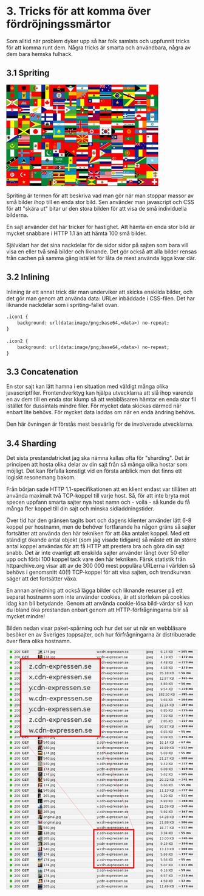 # 3. Tricks för att komma över fördröjningssmärtor

Som alltid när problem dyker upp så har folk samlats och uppfunnit tricks för att komma runt dem. Några tricks är smarta och användbara, några av dem bara hemska fulhack.

## 3.1 Spriting

![](https://raw.githubusercontent.com/bagder/http2-explained/master/images/spriting.jpg)

Spriting är termen för att beskriva vad man gör när man stoppar massor av små bilder ihop till en enda stor bild. Sen använder man javascript och CSS för att "skära ut" bitar ur den stora bilden för att visa de små individuella bilderna.

En sajt använder det här tricker för hastighet. Att hämta en enda stor bild är mycket snabbare i HTTP 1.1 än att hämta 100 små bilder.

Självklart har det sina nackdelar för de sidor sidor på sajten som bara vill visa en eller två små bilder och liknande. Det gör också att alla bilder rensas från cachen på samma gång istället för låta de mest använda ligga kvar där.

## 3.2 Inlining

Inlining är ett annat trick där man underviker att skicka enskilda bilder, och det gör man genom att använda data: URLer inbäddade i CSS-filen. Det har liknande nackdelar som i spriting-fallet ovan.

```text
.icon1 {
    background: url(data:image/png;base64,<data>) no-repeat;
}

.icon2 {
    background: url(data:image/png;base64,<data>) no-repeat;
}
```

## 3.3 Concatenation

En stor sajt kan lätt hamna i en situation med väldigt många olika javascriptfiler. Frontendverktyg kan hjälpa utvecklarna att slå ihop varenda en av dem till en enda stor klump så att webbläsaren hämtar en enda stor fil istället för dussintals mindre filer. För mycket data skickas därmed när enbart lite behövs. För mycket data laddas om när en enda ändring behövs.

Den här övningen är förstås mest besvärlig för de involverade utvecklarna.

## 3.4 Sharding

Det sista prestandatricket jag ska nämna kallas ofta för "sharding". Det är principen att hosta olika delar av din sajt från så många olika hostar som möjligt. Det kan förfalla konstigt vid en första anblick men det finns ett logiskt resonemang bakom.

Från början sade HTTP 1.1-specifikationen att en klient endast var tillåten att använda maximalt två TCP-koppel till varje host. Så, för att inte bryta mot specen uppfann smarta sajter nya host namn och - voilá - så kunde du få många fler koppel till din sajt och minska sidladdningstider.

Över tid har den gränsen tagits bort och dagens klienter använder lätt 6-8 koppel per hostnamn, men de behöver fortfarande ha någon gräns så sajter fortsätter att använda den här tekniken för att öka antalet koppel. Med ett ständigt ökande antal objekt \(som jag visade tidigare\) så måste ett än större antal koppel användas för att få HTTP att prestera bra och göra din sajt snabb. Det är inte ovanligt att enskilda sajter använder långt över 50 eller upp och förbi 100 koppel tack vare den här tekniken. Färsk statistik från httparchive.org visar att av de 300 000 mest populära URLerna i världen så behövs i genomsnitt 40\(!\) TCP-koppel för att visa sajten, och trendkurvan säger att det fortsätter växa.

En annan anledning att också lägga bilder och liknande resurser på ett separat hostnamn som inte använder cookies, är att storleken på cookies idag kan bli betydande. Genom att använda cookie-lösa bild-värdar så kan du ibland öka prestandan enbart genom att HTTP-förfrågningarna blir så mycket mindre!

Bilden nedan visar paket-spårning och hur det ser ut när en webbläsare besöker en av Sveriges toppsajter, och hur förfrågningarna är distribuerade över flera olika hostnamn.

![image sharding at expressen.se](https://raw.githubusercontent.com/bagder/http2-explained/master/images/expressen-sharding.jpg)

